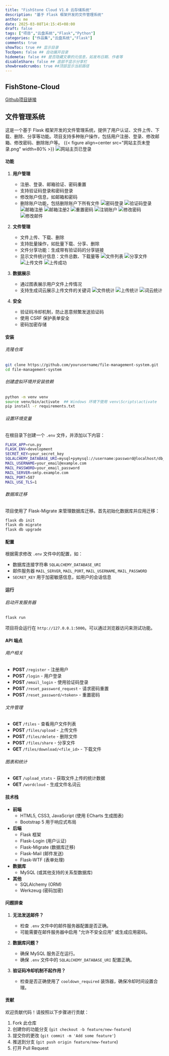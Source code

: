 ```yaml
---
title: "FishStone Cloud V1.0 云存储系统"
description: "基于 Flask 框架开发的文件管理系统"
anthor: me
date: 2025-03-08T14:15:45+08:00
draft: false
tags: ["项目","云盘系统","Flask","Python"]
categories: ["作品集","云盘系统","Flask"]
comments: true
showToc: true ## 显示目录
TocOpen: false ## 自动展开目录
hidemeta: false ## 是否隐藏文章的元信息，如发布日期、作者等
disableShare: false ## 底部不显示分享栏
showbreadcrumbs: true ##顶部显示当前路径
---
```

## FishStone-Cloud
[Github项目链接](https://github.com/lanshi47/FishStone-Cloud)
## 文件管理系统

这是一个基于 Flask 框架开发的文件管理系统，提供了用户认证、文件上传、下载、删除、分享等功能。项目支持多种账户操作，包括用户注册、登录、修改邮箱、修改密码、删除账户等。
{{< figure align=center src="网站主页未登录.png" width=80% >}}
![网站主页已登录](网站主页已登录.png)

#### 功能

1. **用户管理**
   - 注册、登录、邮箱验证、密码重置
   - 支持验证码登录和密码登录
   - 修改账户信息，如邮箱和密码
   - 删除账户功能，包括删除账户下所有文件
![密码登录](密码登录.png)
![验证码登录](验证码登录.png)
![邮箱注册](邮箱注册.png)
![邮箱注册2](邮箱注册2.png)
![重置密码](重置密码.png)
![注销账户](注销账户.png)
![修改密码](修改密码.png)
![修改邮件](修改邮件.png)
2. **文件管理**
   - 文件上传、下载、删除
   - 支持批量操作，如批量下载、分享、删除
   - 文件分享功能：生成带有验证码的分享链接
   - 显示文件统计信息：文件总数、下载量等
![文件列表](文件列表.png)
![分享文件](分享文件.png)
![上传文件](上传文件.png)
![上传成功](上传文件成功.png)

3. **数据展示**
   - 通过图表展示用户文件上传情况
   - 支持生成词云展示上传文件的关键词
![文件统计](文件统计.png)
![上传统计](上传统计.png)
![词云统计](词云统计.png)
4. **安全**
   - 验证码冷却机制，防止恶意频繁发送验证码
   - 使用 CSRF 保护表单安全
   - 密码加密存储

#### 安装

###### 克隆仓库

```bash
git clone https://github.com/yourusername/file-management-system.git
cd file-management-system
```

###### 创建虚拟环境并安装依赖

```bash
python -m venv venv
source venv/bin/activate  ## Windows 环境下使用 venv\Scripts\activate
pip install -r requirements.txt
```

###### 设置环境变量

在根目录下创建一个 `.env` 文件，并添加以下内容：

```bash
FLASK_APP=run.py
FLASK_ENV=development
SECRET_KEY=your_secret_key
SQLALCHEMY_DATABASE_URI=mysql+pymysql://username:password@localhost/db_name
MAIL_USERNAME=your_email@example.com
MAIL_PASSWORD=your_email_password
MAIL_SERVER=smtp.example.com
MAIL_PORT=587
MAIL_USE_TLS=1
```

###### 数据库迁移

项目使用了 Flask-Migrate 来管理数据库迁移。首先初始化数据库并应用迁移：

```bash
flask db init
flask db migrate
flask db upgrade
```

#### 配置

根据需求修改 `.env` 文件中的配置，如：

- 数据库连接字符串 `SQLALCHEMY_DATABASE_URI`
- 邮件服务器 `MAIL_SERVER`, `MAIL_PORT`, `MAIL_USERNAME`, `MAIL_PASSWORD`
- `SECRET_KEY` 用于加密敏感信息，如用户的会话信息

#### 运行

###### 启动开发服务器

```bash
flask run
```

项目将会运行在 `http://127.0.0.1:5000`。可以通过浏览器访问来测试功能。

#### API 端点

###### 用户相关

- **POST** `/register` - 注册用户
- **POST** `/login` - 用户登录
- **POST** `/email_login` - 使用验证码登录
- **POST** `/reset_password_request` - 请求密码重置
- **POST** `/reset_password/<token>` - 重置密码

###### 文件管理

- **GET** `/files` - 查看用户文件列表
- **POST** `/files/upload` - 上传文件
- **POST** `/files/delete` - 删除文件
- **POST** `/files/share` - 分享文件
- **GET** `/files/download/<file_id>` - 下载文件

###### 图表和统计

- **GET** `/upload_stats` - 获取文件上传的统计数据
- **GET** `/wordcloud` - 生成文件名词云

#### 技术栈

- **前端**
  - HTML5, CSS3, JavaScript (使用 ECharts 生成图表)
  - Bootstrap 5 用于响应式布局
- **后端**
  - Flask 框架
  - Flask-Login (用户认证)
  - Flask-Migrate (数据库迁移)
  - Flask-Mail (邮件发送)
  - Flask-WTF (表单处理)
- **数据库**
  - MySQL (或其他支持的关系型数据库)
- **其他**
  - SQLAlchemy (ORM)
  - Werkzeug (密码加密)

#### 问题排查

1. **无法发送邮件？**
   - 检查 `.env` 文件中的邮件服务器配置是否正确。
   - 可能需要在邮件服务器中启用 "允许不安全应用" 或生成应用密码。

2. **数据库问题？**
   - 确保 MySQL 服务正在运行。
   - 确保 `.env` 文件中的 `SQLALCHEMY_DATABASE_URI` 配置正确。

3. **验证码冷却机制不起作用？**
   - 检查是否正确使用了 `cooldown_required` 装饰器，确保冷却时间设置合理。

#### 贡献

欢迎贡献代码！请按照以下步骤进行贡献：

1. Fork 此仓库
2. 创建你的功能分支 (`git checkout -b feature/new-feature`)
3. 提交你的更改 (`git commit -m 'Add some feature'`)
4. 推送到分支 (`git push origin feature/new-feature`)
5. 打开 Pull Request
